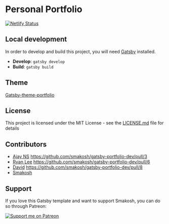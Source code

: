 # Personal Portfolio

[![Netlify Status](https://api.netlify.com/api/v1/badges/e5afe841-c2f4-4891-9a6c-abd2495e6be8/deploy-status)](https://app.netlify.com/sites/timrodz-portfolio/deploys)

## Local development

In order to develop and build this project, you will need [Gatsby](https://www.gatsbyjs.com/) installed.

- **Develop**: `gatsby develop`
- **Build**: `gatsby build`

## Theme

[Gatsby-theme-portfolio](https://github.com/smakosh/gatsby-theme-portfolio)

## License

This project is licensed under the MIT License - see the [LICENSE.md](LICENSE.md) file for details

## Contributors

- [Ajay NS](https://github.com/ajayns) https://github.com/smakosh/gatsby-portfolio-dev/pull/3
- [Ryan Lee](https://github.com/drdgvhbh) https://github.com/smakosh/gatsby-portfolio-dev/pull/6
- [David](https://github.com/davidavz) https://github.com/smakosh/gatsby-portfolio-dev/pull/8
- [Smakosh](https://smakosh.com)

## Support

If you love this Gatsby template and want to support Smakosh, you can do so through Patreon:

[![Support me on Patreon](https://c5.patreon.com/external/logo/become_a_patron_button.png)](https://www.patreon.com/smakosh)

